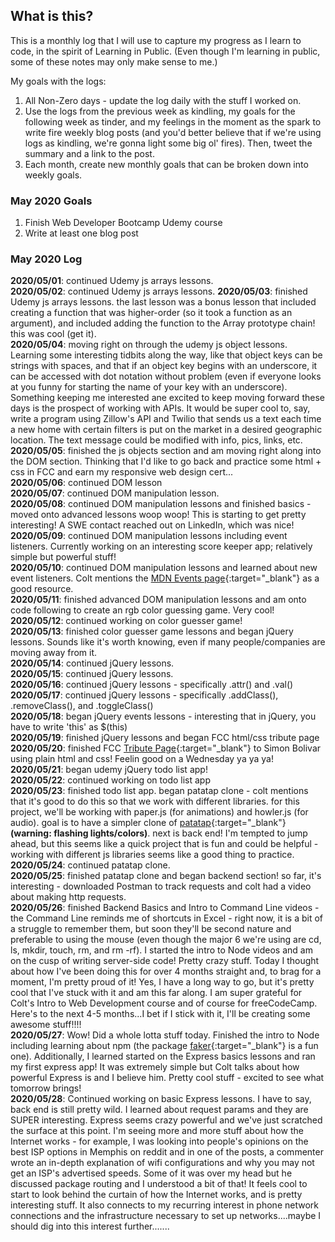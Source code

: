 ## What is this? ##
This is a monthly log that I will use to capture my progress as I learn to code, in the spirit of Learning in Public. (Even though I'm learning in public, some of these notes may only make sense to me.)    

My goals with the logs:
1. All Non-Zero days - update the log daily with the stuff I worked on.
2. Use the logs from the previous week as kindling, my goals for the following week as tinder, and my feelings in the moment as the spark to write fire weekly blog posts (and you'd better believe that if we're using logs as kindling, we're gonna light some big ol' fires). Then, tweet the summary and a link to the post.
3. Each month, create new monthly goals that can be broken down into weekly goals.

### May 2020 Goals
1. Finish Web Developer Bootcamp Udemy course
2. Write at least one blog post

### May 2020 Log
**2020/05/01**: continued Udemy js arrays lessons.    
**2020/05/02**: continued Udemy js arrays lessons.
**2020/05/03**: finished Udemy js arrays lessons. the last lesson was a bonus lesson that included creating a function that was higher-order (so it took a function as an argument), and included adding the function to the Array prototype chain! this was cool (get it).    
**2020/05/04**: moving right on through the udemy js object lessons. Learning some interesting tidbits along the way, like that object keys can be strings with spaces, and that if an object key begins with an underscore, it can be accessed with dot notation without problem (even if everyone looks at you funny for starting the name of your key with an underscore). Something keeping me interested ane excited to keep moving forward these days is the prospect of working with APIs. It would be super cool to, say, write a program using Zillow's API and Twilio that sends us a text each time a new home with certain filters is put on the market in a desired geographic location. The text message could be modified with info, pics, links, etc.    
**2020/05/05**: finished the js objects section and am moving right along into the DOM section. Thinking that I'd like to go back and practice some html + css in FCC and earn my responsive web design cert...     
**2020/05/06**: continued DOM lesson    
**2020/05/07**: continued DOM manipulation lesson.    
**2020/05/08**: continued DOM manipulation lessons and finished basics - moved onto advanced lessons woop woop! This is starting to get pretty interesting! A SWE contact reached out on LinkedIn, which was nice!    
**2020/05/09**: continued DOM manipulation lessons including event listeners. Currently working on an interesting score keeper app; relatively simple but powerful stuff!    
**2020/05/10**: continued DOM manipulation lessons and learned about new event listeners. Colt mentions the [MDN Events page](https://developer.mozilla.org/en-US/docs/Web/Events){:target="\_blank"} as a good resource.    
**2020/05/11**: finished advanced DOM manipulation lessons and am onto code following to create an rgb color guessing game. Very cool!    
**2020/05/12**: continued working on color guesser game!    
**2020/05/13**: finished color guesser game lessons and began jQuery lessons. Sounds like it's worth knowing, even if many people/companies are moving away from it.    
**2020/05/14**: continued jQuery lessons.    
**2020/05/15**: continued jQuery lessons.    
**2020/05/16**: continued jQuery lessons - specifically .attr() and .val()    
**2020/05/17**: continued jQuery lessons - specifically .addClass(), .removeClass(), and .toggleClass()    
**2020/05/18**: began jQuery events lessons - interesting that in jQuery, you have to write 'this' as $(this)    
**2020/05/19**: finished jQuery lessons and began FCC html/css tribute page    
**2020/05/20**: finished FCC [Tribute Page](https://codepen.io/jahberk/full/XWmogjp){:target="\_blank"} to Simon Bolivar using plain html and css! Feelin good on a Wednesday ya ya ya!    
**2020/05/21**: began udemy jQuery todo list app!    
**2020/05/22**: continued working on todo list app    
**2020/05/23**: finished todo list app. began patatap clone - colt mentions that it's good to do this so that we work with different libraries. for this project, we'll be working with paper.js (for animations) and howler.js (for audio). goal is to have a simpler clone of [patatap](https://www.patatap.com/){:target="\_blank"} **(warning: flashing lights/colors)**. next is back end! I'm tempted to jump ahead, but this seems like a quick project that is fun and could be helpful - working with different js libraries seems like a good thing to practice.    
**2020/05/24**: continued patatap clone.    
**2020/05/25**: finished patatap clone and began backend section! so far, it's interesting - downloaded Postman to track requests and colt had a video about making http requests.     
**2020/05/26**: finished Backend Basics and Intro to Command Line videos - the Command Line reminds me of shortcuts in Excel - right now, it is a bit of a struggle to remember them, but soon they'll be second nature and preferable to using the mouse (even though the major 6 we're using are cd, ls, mkdir, touch, rm, and rm -rf). I started the intro to Node videos and am on the cusp of writing server-side code! Pretty crazy stuff. Today I thought about how I've been doing this for over 4 months straight and, to brag for a moment, I'm pretty proud of it! Yes, I have a long way to go, but it's pretty cool that I've stuck with it and am this far along. I am super grateful for Colt's Intro to Web Development course and of course for freeCodeCamp. Here's to the next 4-5 months...I bet if I stick with it, I'll be creating some awesome stuff!!!!    
**2020/05/27**: Wow! Did a whole lotta stuff today. Finished the intro to Node including learning about npm (the package [faker](https://www.npmjs.com/package/faker){:target="\_blank"} is a fun one). Additionally, I learned started on the Express basics lessons and ran my first express app! It was extremely simple but Colt talks about how powerful Express is and I believe him. Pretty cool stuff - excited to see what tomorrow brings!    
**2020/05/28**: Continued working on basic Express lessons. I have to say, back end is still pretty wild. I learned about request params and they are SUPER interesting. Express seems crazy powerful and we've just scratched the surface at this point. I'm seeing more and more stuff about how the Internet works - for example, I was looking into people's opinions on the best ISP options in Memphis on reddit and in one of the posts, a commenter wrote an in-depth explanation of wifi configurations and why you may not get an ISP's advertised speeds. Some of it was over my head but he discussed package routing and I understood a bit of that! It feels cool to start to look behind the curtain of how the Internet works, and is pretty interesting stuff. It also connects to my recurring interest in phone network connections and the infrastructure necessary to set up networks....maybe I should dig into this interest further.......    
